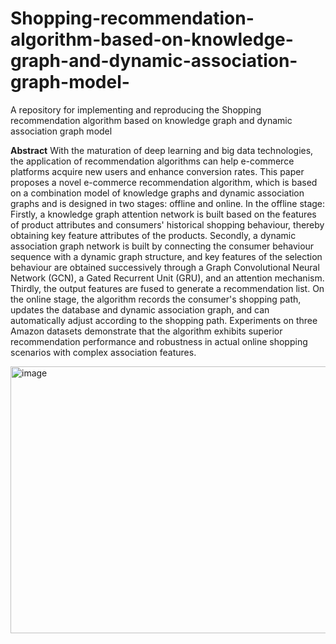 # Shopping-recommendation-algorithm-based-on-knowledge-graph-and-dynamic-association-graph-model-
A repository for implementing and reproducing the Shopping recommendation algorithm based on knowledge graph and dynamic association graph model

**Abstract**
With the maturation of deep learning and big data technologies, the application of recommendation algorithms can help e-commerce platforms acquire new users and enhance conversion rates. This paper proposes a novel e-commerce recommendation algorithm, which is based on a combination model of knowledge graphs and dynamic association graphs and is designed in two stages: offline and online. In the offline stage: Firstly, a knowledge graph attention network is built based on the features of product attributes and consumers' historical shopping behaviour, thereby obtaining key feature attributes of the products. Secondly, a dynamic association graph network is built by connecting the consumer behaviour sequence with a dynamic graph structure, and key features of the selection behaviour are obtained successively through a Graph Convolutional Neural Network (GCN), a Gated Recurrent Unit (GRU), and an attention mechanism. Thirdly, the output features are fused to generate a recommendation list. On the online stage, the algorithm records the consumer's shopping path, updates the database and dynamic association graph, and can automatically adjust according to the shopping path. Experiments on three Amazon datasets demonstrate that the algorithm exhibits superior recommendation performance and robustness in actual online shopping scenarios with complex association features.

<img width="544" height="427" alt="image" src="https://github.com/user-attachments/assets/352003d3-d53e-47a4-bdc1-0ea1e37bd0bc" />
